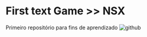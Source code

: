 # First text Game >> NSX
 Primeiro repositório para fins de aprendizado
![github](https://img.shields.io/badge/GitHub-000000?style=for-the-badge&logo=GitHub&logoColor=white)